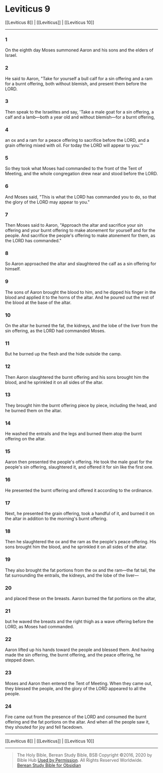 # Leviticus 9

[[Leviticus 8]] | [[Leviticus]] | [[Leviticus 10]]

---

### 1
On the eighth day Moses summoned Aaron and his sons and the elders of Israel.

### 2
He said to Aaron, "Take for yourself a bull calf for a sin offering and a ram for a burnt offering, both without blemish, and present them before the LORD.

### 3
Then speak to the Israelites and say, 'Take a male goat for a sin offering, a calf and a lamb—both a year old and without blemish—for a burnt offering,

### 4
an ox and a ram for a peace offering to sacrifice before the LORD, and a grain offering mixed with oil. For today the LORD will appear to you.'"

### 5
So they took what Moses had commanded to the front of the Tent of Meeting, and the whole congregation drew near and stood before the LORD.

### 6
And Moses said, "This is what the LORD has commanded you to do, so that the glory of the LORD may appear to you."

### 7
Then Moses said to Aaron, "Approach the altar and sacrifice your sin offering and your burnt offering to make atonement for yourself and for the people. And sacrifice the people's offering to make atonement for them, as the LORD has commanded."

### 8
So Aaron approached the altar and slaughtered the calf as a sin offering for himself.

### 9
The sons of Aaron brought the blood to him, and he dipped his finger in the blood and applied it to the horns of the altar. And he poured out the rest of the blood at the base of the altar.

### 10
On the altar he burned the fat, the kidneys, and the lobe of the liver from the sin offering, as the LORD had commanded Moses.

### 11
But he burned up the flesh and the hide outside the camp.

### 12
Then Aaron slaughtered the burnt offering and his sons brought him the blood, and he sprinkled it on all sides of the altar.

### 13
They brought him the burnt offering piece by piece, including the head, and he burned them on the altar.

### 14
He washed the entrails and the legs and burned them atop the burnt offering on the altar.

### 15
Aaron then presented the people's offering. He took the male goat for the people's sin offering, slaughtered it, and offered it for sin like the first one.

### 16
He presented the burnt offering and offered it according to the ordinance.

### 17
Next, he presented the grain offering, took a handful of it, and burned it on the altar in addition to the morning's burnt offering.

### 18
Then he slaughtered the ox and the ram as the people's peace offering. His sons brought him the blood, and he sprinkled it on all sides of the altar.

### 19
They also brought the fat portions from the ox and the ram—the fat tail, the fat surrounding the entrails, the kidneys, and the lobe of the liver—

### 20
and placed these on the breasts. Aaron burned the fat portions on the altar,

### 21
but he waved the breasts and the right thigh as a wave offering before the LORD, as Moses had commanded.

### 22
Aaron lifted up his hands toward the people and blessed them. And having made the sin offering, the burnt offering, and the peace offering, he stepped down.

### 23
Moses and Aaron then entered the Tent of Meeting. When they came out, they blessed the people, and the glory of the LORD appeared to all the people.

### 24
Fire came out from the presence of the LORD and consumed the burnt offering and the fat portions on the altar. And when all the people saw it, they shouted for joy and fell facedown.

---

[[Leviticus 8]] | [[Leviticus]] | [[Leviticus 10]]

---

> The Holy Bible, Berean Study Bible, BSB
> Copyright &copy;2016, 2020 by Bible Hub
> [Used by Permission](https://berean.bible/terms.htm). All Rights Reserved Worldwide.
> [Berean Study Bible for Obsidian](https://github.com/gapmiss/berean-study-bible-for-obsidian)</small>

